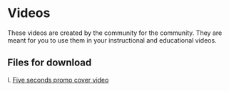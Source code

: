 # Videos
These videos are created by the community for the community. They are meant for you to use them in your instructional and educational videos.
## Files for download
l. [Five seconds promo cover video](https://github.com/Ban-Cultiva/cu-material-pa-educa/blob/master/videos/five-second-promo-cover.mp4?raw=true)
